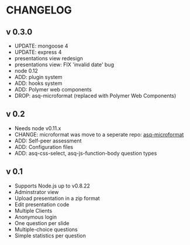 # CHANGELOG

## v 0.3.0
 * UPDATE: mongoose 4
 * UPDATE: express 4
 * presentations view redesign
 * presentations view: FIX 'invalid date' bug
 * node 0.12
 * ADD: plugin system
 * ADD: hooks system
 * ADD: Polymer web components
 * DROP: asq-microformat (replaced with Polymer Web Components) 

## v 0.2
 * Needs node v0.11.x
 * CHANGE: microformat was move to a seperate repo: [asq-microformat](https://github.com/ASQ-USI/asq-microformat)
 * ADD: Self-peer assessment
 * ADD: Configuration files
 * ADD: asq-css-select, asq-js-function-body question types

## v 0.1
 * Supports Node.js up to v0.8.22
 * Adminstrator view
 * Upload presentation in a zip format
 * Edit presentation code
 * Multiple Clients
 * Anonymous login
 * One question per slide
 * Multiple-choice questions
 * Simple statistics per question
